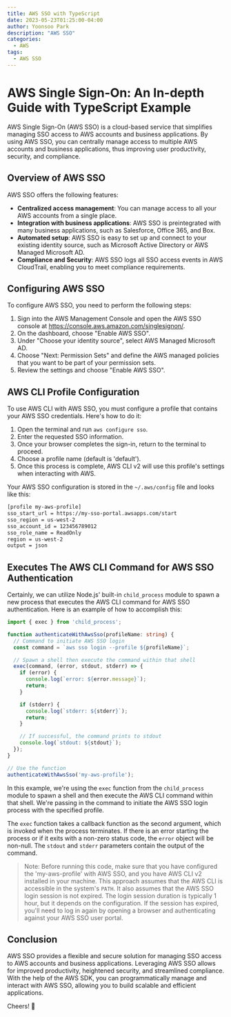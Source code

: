 ```yaml
---
title: AWS SSO with TypeScript
date: 2023-05-23T01:25:00-04:00
author: Yoonsoo Park
description: "AWS SSO"
categories:
  - AWS
tags:
  - AWS SSO
---
```


# AWS Single Sign-On: An In-depth Guide with TypeScript Example

AWS Single Sign-On (AWS SSO) is a cloud-based service that simplifies managing SSO access to AWS accounts and business applications. By using AWS SSO, you can centrally manage access to multiple AWS accounts and business applications, thus improving user productivity, security, and compliance.

## Overview of AWS SSO

AWS SSO offers the following features:

- **Centralized access management**: You can manage access to all your AWS accounts from a single place.
- **Integration with business applications**: AWS SSO is preintegrated with many business applications, such as Salesforce, Office 365, and Box.
- **Automated setup**: AWS SSO is easy to set up and connect to your existing identity source, such as Microsoft Active Directory or AWS Managed Microsoft AD.
- **Compliance and Security**: AWS SSO logs all SSO access events in AWS CloudTrail, enabling you to meet compliance requirements.

## Configuring AWS SSO

To configure AWS SSO, you need to perform the following steps:

1. Sign into the AWS Management Console and open the AWS SSO console at https://console.aws.amazon.com/singlesignon/.
2. On the dashboard, choose "Enable AWS SSO".
3. Under "Choose your identity source", select AWS Managed Microsoft AD.
4. Choose "Next: Permission Sets" and define the AWS managed policies that you want to be part of your permission sets.
5. Review the settings and choose "Enable AWS SSO".

## AWS CLI Profile Configuration

To use AWS CLI with AWS SSO, you must configure a profile that contains your AWS SSO credentials. Here's how to do it:

1. Open the terminal and run `aws configure sso`. 
2. Enter the requested SSO information.
3. Once your browser completes the sign-in, return to the terminal to proceed.
4. Choose a profile name (default is 'default').
5. Once this process is complete, AWS CLI v2 will use this profile's settings when interacting with AWS.

Your AWS SSO configuration is stored in the `~/.aws/config` file and looks like this:

```bash
[profile my-aws-profile]
sso_start_url = https://my-sso-portal.awsapps.com/start
sso_region = us-west-2
sso_account_id = 123456789012
sso_role_name = ReadOnly
region = us-west-2
output = json
```

## Executes The AWS CLI Command for AWS SSO Authentication

Certainly, we can utilize Node.js' built-in `child_process` module to spawn a new process that executes the AWS CLI command for AWS SSO authentication. Here is an example of how to accomplish this:

```typescript
import { exec } from 'child_process';

function authenticateWithAwsSso(profileName: string) {
  // Command to initiate AWS SSO login
  const command = `aws sso login --profile ${profileName}`;

  // Spawn a shell then execute the command within that shell
  exec(command, (error, stdout, stderr) => {
    if (error) {
      console.log(`error: ${error.message}`);
      return;
    }

    if (stderr) {
      console.log(`stderr: ${stderr}`);
      return;
    }

    // If successful, the command prints to stdout
    console.log(`stdout: ${stdout}`);
  });
}

// Use the function
authenticateWithAwsSso('my-aws-profile');
```

In this example, we're using the `exec` function from the `child_process` module to spawn a shell and then execute the AWS CLI command within that shell. We're passing in the command to initiate the AWS SSO login process with the specified profile.

The `exec` function takes a callback function as the second argument, which is invoked when the process terminates. If there is an error starting the process or if it exits with a non-zero status code, the `error` object will be non-null. The `stdout` and `stderr` parameters contain the output of the command.

> Note: Before running this code, make sure that you have configured the 'my-aws-profile' with AWS SSO, 
> and you have AWS CLI v2 installed in your machine. 
> This approach assumes that the AWS CLI is accessible in the system's `PATH`. 
> It also assumes that the AWS SSO login session is not expired. 
> The login session duration is typically 1 hour, but it depends on the configuration. 
> If the session has expired, 
> you'll need to log in again by opening a browser and authenticating against your AWS SSO user portal.

## Conclusion

AWS SSO provides a flexible and secure solution for managing SSO access to AWS accounts and business applications. Leveraging AWS SSO allows for improved productivity, heightened security, and streamlined compliance. With the help of the AWS SDK, you can programmatically manage and interact with AWS SSO, allowing you to build scalable and efficient applications.


Cheers! 🍺
